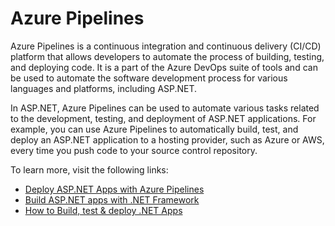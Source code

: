 # Azure Pipelines

Azure Pipelines is a continuous integration and continuous delivery (CI/CD) platform that allows developers to automate the process of building, testing, and deploying code. It is a part of the Azure DevOps suite of tools and can be used to automate the software development process for various languages and platforms, including ASP.NET.

In ASP.NET, Azure Pipelines can be used to automate various tasks related to the development, testing, and deployment of ASP.NET applications. For example, you can use Azure Pipelines to automatically build, test, and deploy an ASP.NET application to a hosting provider, such as Azure or AWS, every time you push code to your source control repository.

To learn more, visit the following links:

- [Deploy ASP.NET Apps with Azure Pipelines](https://learn.microsoft.com/en-us/training/modules/deploy-aspnet-apps-azure-app-service-pipelines/)
- [Build ASP.NET apps with .NET Framework](https://learn.microsoft.com/en-us/azure/devops/pipelines/apps/aspnet/build-aspnet-4?view=azure-devops)
- [How to Build, test & deploy .NET Apps](https://learn.microsoft.com/en-us/azure/devops/pipelines/ecosystems/dotnet-core?view=azure-devops&tabs=dotnetfive)
